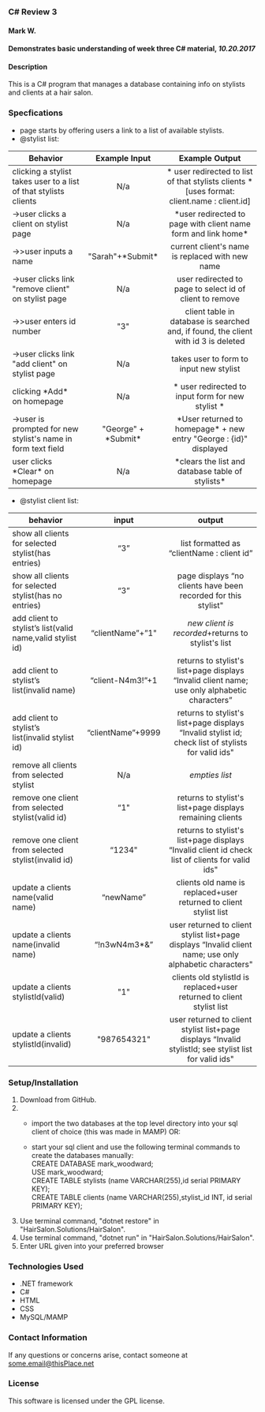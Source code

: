 ### C\# Review 3
#### Mark W.
#### Demonstrates basic understanding of week three C# material, _10.20.2017_


#### Description
This is a C# program that manages a database containing info on stylists and clients at a hair salon.

### Specfications
* page starts by offering users a link to a list of available stylists.
* @stylist list:

|Behavior | Example Input| Example Output|
| ---|:---:| :---:|
| clicking a stylist takes user to a list of that stylists clients| N/a | \* user redirected to list of that stylists clients \* [uses format: client.name : client.id]|
|->user clicks a client on stylist page| N/a |\*user redirected to page with client name form and link home\*|
|->>user inputs a name|"Sarah"+\*Submit\*|current client's name is replaced with new name|
|->user clicks link "remove client" on stylist page| N/a |user redirected to page to select id of client to remove|
|->>user enters id number|"3"|client table in database is searched and, if found, the client with id 3 is deleted|
|->user clicks link "add client" on stylist page| N/a |takes user to form to input new stylist|
| clicking \*Add\* on homepage | N/a | \* user redirected to input form for new stylist \* |
| ->user is prompted for new stylist's name in form text field| "George" + \*Submit\* | \*User returned to homepage\* + new entry "George : {id}" displayed
| user clicks \*Clear\* on homepage| N/a | \*clears the list and database table of stylists\* |


* @stylist client list:

|behavior								       |	input				   |	output							|
|---|:---:|:---:|
|show all clients for selected stylist(has entries) | “3” | list formatted as “clientName : client id” |
|show all clients for selected stylist(has no entries) | “3” | page displays “no clients have been recorded for this stylist" |
|add client to stylist’s list(valid name,valid stylist id) | “clientName”+”1" | *new client is recorded*+returns to stylist's list |
|add client to stylist’s list(invalid name) | “client-N4m3!”+1 |  returns to stylist's list+page displays “Invalid client name; use only alphabetic characters” |
|add client to stylist’s list(invalid stylist id) | “clientName”+9999 | returns to stylist's list+page displays “Invalid stylist id; check list of stylists for valid ids" |
|remove all clients from selected stylist	| N/a	| *empties list* |
|remove one client from selected stylist(valid id) | “1" | returns to stylist's list+page displays remaining clients |
|remove one client from selected stylist(invalid id) | “1234" | returns to stylist's list+page displays “Invalid client id check list of clients for valid ids" |
|update a clients name(valid name)   | “newName”    | clients old name is replaced+user returned to client stylist list |
|update a clients name(invalid name) | “!n3wN4m3*&” | user returned to client stylist list+page displays “Invalid client name; use only alphabetic characters" |
|update a clients stylistId(valid)   | "1"    | clients old stylistId is replaced+user returned to client stylist list |
|update a clients stylistId(invalid) | "987654321" | user returned to client stylist list+page displays “Invalid stylistId; see stylist list for valid ids" |



### Setup/Installation
1. Download from GitHub.
2. * import the two databases at the top level directory into your sql client of choice (this was made in MAMP) OR:

   * start your sql client and use the following terminal commands to create the databases manually:       
    CREATE DATABASE mark_woodward;      
    USE mark_woodward;           
    CREATE TABLE stylists (name VARCHAR(255),id serial PRIMARY KEY);                    
    CREATE TABLE clients (name VARCHAR(255),stylist_id INT, id serial PRIMARY KEY);
3. Use terminal command, "dotnet restore" in "HairSalon.Solutions/HairSalon".
4. Use terminal command, "dotnet run" in "HairSalon.Solutions/HairSalon".
5. Enter URL given into your preferred browser

### Technologies Used
* .NET framework
* C#
* HTML
* CSS
* MySQL/MAMP

### Contact Information
If any questions or concerns arise, contact someone at some.email@thisPlace.net

### License
This software is licensed under the GPL license.
